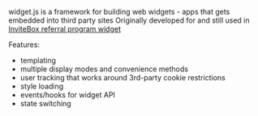 widget.js is a framework for building web widgets - apps that gets embedded into third party sites
Originally developed for and still used in [InviteBox referral program widget](http://invitebox.com/)

Features:
* templating
* multiple display modes and convenience methods
* user tracking that works around 3rd-party cookie restrictions
* style loading
* events/hooks for widget API
* state switching
